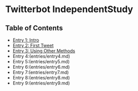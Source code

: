 # Twitterbot IndependentStudy

## Table of Contents

+ [Entry 1: Intro](entries/entry1-intro.md)
+ [Entry 2: First Tweet](entries/entry2-the-beginning.md)
+ [Entry 3: Using Other Methods](entries/entry3-expanding-methods.md)
+ Entry 4:(entries/entry4.md)
+ Entry 5:(entries/entry5.md)
+ Entry 6:(entries/entry6.md)
+ Entry 7:(entries/entry7.md)
+ Entry 8:(entries/entry8.md)
+ Entry 9:(entries/entry9.md)
